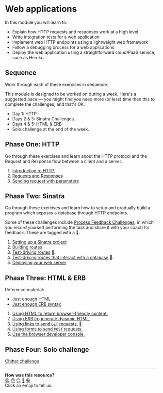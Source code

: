 # Web applications

In this module you will learn to:
  * Explain how HTTP requests and responses work at a high level
  * Write integration tests for a web application
  * Implement web HTTP endpoints using a lightweight web framework
  * Follow a debugging process for a web applications
  * Deploy the web application using a straightforward cloud/PaaS service, such as Heroku.

## Sequence

Work through each of these exercises in sequence.

This module is designed to be worked on during a week. Here's a suggested pace — you might find you need more (or less) time than this to complete the challenges, and that's OK.
 * Day 1: HTTP
 * Days 2 & 3: Sinatra Challenges.
 * Days 4 & 5: HTML & ERB
 * Solo challenge at the end of the week.

## Phase One: HTTP

Go through these exercises and learn about the HTTP protocol and the Request and Response flow between a client and a server.

1. [Introduction to HTTP.](./http_bites/01_intro_to_http.md)
2. [Requests and Responses](./http_bites/02_requests_and_responses.md)
3. [Sending request with parameters](./http_bites/03_request_parameters.md)

## Phase Two: Sinatra

Go through these exercises and learn how to setup and gradually build a program which exposes a database through HTTP endpoints.

Some of these challenges include [Process Feedback Challenges](https://github.com/makersacademy/golden-square/blob/main/pills/process_feedback_challenges.md), in which you record yourself performing the task and share it with your coach for feedback. These are tagged with a 📡.

1. [Setting up a Sinatra project](./challenges/01_setting_up_sinatra_project.md)
2. [Building routes](./challenges/02_building_a_route.md)
3. [Test-driving routes](./challenges/03_test_driving_a_route.md) 📡.
4. [Test-driving routes that interact with a database](./challenges/04_test_driving_route_with_database.md) 📡.
5. [Deploying your web server](./challenges/05_deploying.md)

## Phase Three: HTML & ERB

Reference material:
  * [Just enough HTML](./pills/just_enough_html.md)
  * [Just enough ERB syntax](./pills/just_enough_erb.md)

1. [Using HTML to return browser-friendly content.](./html_bites/01_page_structure.md)
2. [Using ERB to generate dynamic HTML.](./html_bites/02_using_erb_dynamic_page.md)
3. [Using links to send `GET` requests.](./html_bites/03_using_links.md) 📡
4. [Using forms to send `POST` requests.](./html_bites/04_using_forms.md) 
5. [Use the browser developer console.](./html_bites/05_the_developer_console.md) 

## Phase Four: Solo challenge

[Chitter challenge](./projects/chitter.md)

<!-- BEGIN GENERATED SECTION DO NOT EDIT -->

---

**How was this resource?**  
[😫](https://airtable.com/shrUJ3t7KLMqVRFKR?prefill_Repository=makersacademy/web-applications&prefill_File=README.md&prefill_Sentiment=😫) [😕](https://airtable.com/shrUJ3t7KLMqVRFKR?prefill_Repository=makersacademy/web-applications&prefill_File=README.md&prefill_Sentiment=😕) [😐](https://airtable.com/shrUJ3t7KLMqVRFKR?prefill_Repository=makersacademy/web-applications&prefill_File=README.md&prefill_Sentiment=😐) [🙂](https://airtable.com/shrUJ3t7KLMqVRFKR?prefill_Repository=makersacademy/web-applications&prefill_File=README.md&prefill_Sentiment=🙂) [😀](https://airtable.com/shrUJ3t7KLMqVRFKR?prefill_Repository=makersacademy/web-applications&prefill_File=README.md&prefill_Sentiment=😀)  
Click an emoji to tell us.

<!-- END GENERATED SECTION DO NOT EDIT -->
